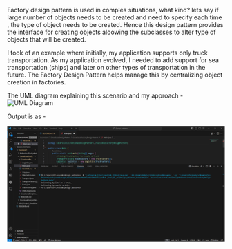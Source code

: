 Factory design pattern is used in comples situations, what kind?
lets say if large number of objects needs to be created and need to specify each time , the type of object needs to be created.
Hence this design pattern provides the interface for creating objects aloowing the subclasses to alter type of objects that will be created.

I took of an example where initially, my application supports only truck transportation. As my application evolved, I needed to add support for sea transportation (ships) and later on other types of transportation in the future. The Factory Design Pattern helps manage this by centralizing object creation in factories.

The UML diagram explaining this scenario and my approach -
![UML Diagram](Excersize1/CreationalDesignPattern/CreationalFactoryDesignPattern/Excersize1/CreationalDesignPattern/CreationalFactoryDesignPattern/UML.drawio.png)

Output is as - 

![Output](Excersize1/CreationalDesignPattern/CreationalFactoryDesignPattern/Output.png)
